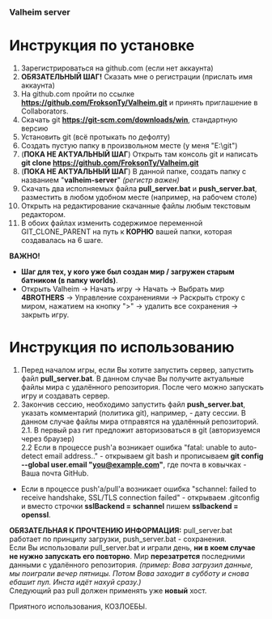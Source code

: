 ### Valheim server

# Инструкция по установке
1. Зарегистрироваться на github.com (если нет аккаунта)
2. **ОБЯЗАТЕЛЬНЫЙ ШАГ!** Сказать мне о регистрации (прислать имя аккаунта)
3. На github.com пройти по ссылке **https://github.com/FroksonTy/Valheim.git** и принять приглашение в Collaborators.
4. Скачать git **https://git-scm.com/downloads/win**, стандартную версию
5. Установить git (всё протыкать по дефолту)
6. Создать пустую папку в произвольном месте (у меня "E:\git")
7. (**ПОКА НЕ АКТУАЛЬНЫЙ ШАГ**) Открыть там консоль git и написать **git clone https://github.com/FroksonTy/Valheim.git**
8. (**ПОКА НЕ АКТУАЛЬНЫЙ ШАГ**) В данной папке, создать папку с названием "**valheim-server**" _(регистр важен)_
9. Скачать два исполняемых файла **pull_server.bat** и **push_server.bat**, разместить в любом удобном месте (например, на рабочем столе)
10. Открыть на редактирование скачанные файлы любым текстовым редактором.
11. В обоих файлах изменить содержимое переменной GIT_CLONE_PARENT на путь к **КОРНЮ** вашей папки, которая создавалась на 6 шаге.

**ВАЖНО!**
* **Шаг для тех, у кого уже был создан мир / загружен старым батником (в папку worlds)**. 
* Открыть Valheim -> Начать игру -> Начать -> Выбрать мир **4BROTHERS** -> Управление сохранениями -> Раскрыть строку с миром, нажатием на кнопку ">" -> удалить все сохранения -> закрыть игру.

# Инструкция по использованию
1. Перед началом игры, если Вы хотите запустить сервер, запустить файл **pull_server.bat**. В данном случае Вы получите актуальные файлы мира с удалённого репозитория. После чего можно запускать игру и создавать сервер.
2. Закончив сессию, необходимо запустить файл **push_server.bat**, указать комментарий (политика git), например, - дату сессии. В данном случае файлы мира отправятся на удалённый репозиторий.<br>
    2.1. В первый раз гит предложит авторизоваться в git (авторизуемся через браузер)<br>
    2.2 Если в процессе push'а возникает ошибка "fatal: unable to auto-detect email address.." - открываем git bash и прописываем **git config --global user.email "you@example.com"**, где почта в ковычках - Ваша почта GitHub.
* Если в процессе push'а/pull'а возникает ошибка "schannel: failed to receive handshake, SSL/TLS connection failed" - открываем .gitconfig и вместо строчки **sslBackend = schannel** пишем **sslbackend = openssl**.

**ОБЯЗАТЕЛЬНАЯ К ПРОЧТЕНИЮ ИНФОРМАЦИЯ:**
pull_server.bat работает по принципу загрузки, push_server.bat - сохранения. <br>
Если Вы использовали pull_server.bat и играли день, **ни в коем случае не нужно запускать его повторно**. Мир **перезатрется** последними данными с удалённого репозитория. _(пример: Вова загрузил данные, мы поиграли вечер пятницы. Потом Вова заходит в субботу и снова ебашит пул. Инста идёт нахуй сразу.)_<br>
Следующий раз pull должен применять уже **новый** хост. 

Приятного использования, КОЗЛОЕБЫ.
